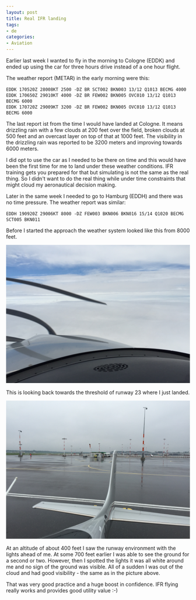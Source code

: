 ```yaml
---
layout: post
title: Real IFR landing
tags:
- de
categories:
- Aviation
---
```

Earlier last week I wanted to fly in the morning to Cologne (EDDK) and ended up using the car for three hours drive instead of a one hour flight.

The weather report (METAR) in the early morning were this:

	EDDK 170520Z 28008KT 2500 -DZ BR SCT002 BKN003 13/12 Q1013 BECMG 4000
	EDDK 170650Z 29010KT 4000 -DZ BR FEW002 BKN005 OVC010 13/12 Q1013 BECMG 6000
	EDDK 170720Z 29009KT 3200 -DZ BR FEW002 BKN005 OVC010 13/12 Q1013 BECMG 6000

The last report ist from the time I would have landed at Cologne. It means drizzling rain with a few clouds at 200 feet over the field, broken clouds at 500 feet and an overcast layer on top of that at 1000 feet. The visibility in the drizzling rain was reported to be 3200 meters and improving towards 6000 meters.

I did opt to use the car as I needed to be there on time and this would have been the first time for me to land under these weather conditions. IFR training gets you prepared for that but simulating is not the same as the real thing. So I didn't want to do the real thing while under time constraints that might cloud my aeronautical decision making.

Later in the same week I needed to go to Hamburg (EDDH) and there was no time pressure. The weather report was similar:

	EDDH 190920Z 29006KT 8000 -DZ FEW003 BKN006 BKN016 15/14 Q1020 BECMG SCT005 BKN011

Before I started the approach the weather system looked like this from 8000 feet.

![2015 08 19 13.56.12](/img/posts/2015-08-25/2015-08-19%2013.56.12.jpg)

This is looking back towards the threshold of runway 23 where I just landed.

![2015 08 19 14.18.22](/img/posts/2015-08-25/2015-08-19%2014.18.22.jpg)

At an altitude of about 400 feet I saw the runway environment with the lights ahead of me. At some 700 feet earlier I was able to see the ground for a second or two. However, then I spotted the lights it was all white around me and no sign of the ground was visible. All of a sudden I was out of the cloud and had good visibility - the same as in the picture above.

That was very good practice and a huge boost in confidence. IFR flying really works and provides good utility value :-)